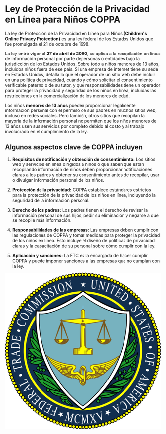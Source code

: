 # __Ley de Protección de la Privacidad en Línea para Niños COPPA__

 La ley de Protección de la Privacidad en Línea para Niños __(Children's Online Privacy Protection)__ es una ley federal de los Estados Unidos que fue promulgada el 21 de octubre de 1998.

 La ley entró vigor el __27 de abril de 2000__, se aplica a la recopilación en línea de información personal por parte depersonas o entidades bajo la jurisdicción de los Estados Unidos. Sobre todo a niños menores de 13 años, incluidos niños fuera de ese país. Si una empresa de internet tiene su sede en Estados Unidos, detalla lo que el operador de un sitio web debe incluir en una política de privacidad, cuándo y cómo solicitar el consentimiento verificable paterno o de su tutor, y qué responsabilidades tiene un operador para proteger la privacidad y seguridad de los niños en línea, incluidas las restricciones en la comercialización de los menores de edad.

 Los niños __menores de 13 años__ pueden proporcionar legalmente información personal con el permiso de sus padres en muchos sitios web, incluso en redes sociales. Pero también, otros sitios que recopilan la mayoría de la información personal no permiten que los niños menores de 13 años usen sus servicios por completo debido al costo y al trabajo involucrado en el cumplimiento de la ley.

 ## __Algunos aspectos clave de COPPA incluyen__

1. __Requisitos de notificación y obtención de consentimiento:__ Los sitios web y servicios en línea dirigidos a niños o que saben que están recopilando información de niños deben proporcionar notificaciones claras a los padres y obtener su consentimiento antes de recopilar, usar o divulgar información personal de los niños.

2. __Protección de la privacidad:__ COPPA establece estándares estrictos para la protección de la privacidad de los niños en línea, incluyendo la seguridad de la información personal.

3. __Derecho de los padres:__ Los padres tienen el derecho de revisar la información personal de sus hijos, pedir su eliminación y negarse a que se recopile más información.

4. __Responsabilidades de las empresas:__ Las empresas deben cumplir con las regulaciones de COPPA y tomar medidas para proteger la privacidad de los niños en línea. Esto incluye el diseño de políticas de privacidad claras y la capacitación de su personal sobre cómo cumplir con la ley.

5. __Aplicación y sanciones:__ La FTC es la encargada de hacer cumplir COPPA y puede imponer sanciones a las empresas que no cumplan con la ley.

![IMAGEN](https://github.com/holajulio/SMX2_M8UF1A1_HistoriaWeb_1998_COPPA_Garcia_Cesar/blob/main/Seal_of_the_United_States_Federal_Trade_Commission.svg.png 'FTP Comision Federal de Comercio ')